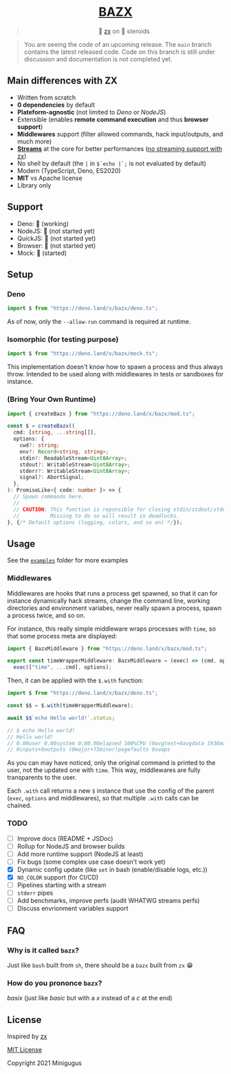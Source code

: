 <center>
  <h1><a href="https://deno.land/x/bazx">BAZX</a></h1>

> 🐚️ [zx](https://github.com/google/zx) on 💊️ steroids

</center>

> You are seeing the code of an upcoming release. The `main` branch contains the
> latest released code. Code on this branch is still under discussion and
> documentation is not completed yet.

## Main differences with ZX

- Written from scratch
- **0 dependencies** by default
- **Plateform-agnostic** (not limited to _Deno_ or _NodeJS_)
- Extensible (enables **remote command execution** and thus **browser support**)
- **Middlewares** support (filter allowed commands, hack input/outputs, and much
  more)
- [**Streams**](#streams) at the core for better performances
  ([no streaming support with zx](https://github.com/google/zx/issues/14#issuecomment-841672494))
- No shell by default (the `|` in ``$`echo |`;`` is not evaluated by default)
- Modern (TypeScript, Deno, ES2020)
- **MIT** vs Apache license
- Library only

## Support

- Deno: 🐥️ (working)
- NodeJS: 🥚️ (not started yet)
- QuickJS: 🥚️ (not started yet)
- Browser: 🥚️ (not started yet)
- Mock: 🐣️ (started)

## Setup

### Deno

```js
import $ from "https://deno.land/x/bazx/deno.ts";
```

As of now, only the `--allow-run` command is required at runtime.

### Isomorphic (for testing purpose)

```js
import $ from "https://deno.land/x/bazx/mock.ts";
```

This implementation doesn't know how to spawn a process and thus always throw.
Intended to be used along with middlewares in tests or sandboxes for instance.

### (Bring Your Own Runtime)

```ts
import { createBazx } from "https://deno.land/x/bazx/mod.ts";

const $ = createBazx((
  cmd: [string, ...string[]],
  options: {
    cwd?: string;
    env?: Record<string, string>;
    stdin?: ReadableStream<Uint8Array>;
    stdout?: WritableStream<Uint8Array>;
    stderr?: WritableStream<Uint8Array>;
    signal?: AbortSignal;
  },
): PromiseLike<{ code: number }> => {
  // Spawn commands here.
  //
  // CAUTION: This function is reponsible for closing stdin/stdout/stderr.
  //          Missing to do so will result in deadlocks.
}, {/* Default options (logging, colors, and so on) */});
```

## Usage

See the [`examples`](examples/) folder for more examples

### Middlewares

Middlewares are hooks that runs a process get spawned, so that it can for
instance dynamically hack streams, change the command line, working directories
and environment variabes, never really spawn a process, spawn a process twice,
and so on.

For instance, this really simple middleware wraps processes with `time`, so that
some process meta are displayed:

```typescript
import { BazxMiddleware } from "https://deno.land/x/bazx/mod.ts";

export const timeWrapperMiddleware: BazxMiddleware = (exec) => (cmd, options) =>
  exec(["time", ...cmd], options);
```

Then, it can be applied with the `$.with` function:

```typescript
import $ from "https://deno.land/x/bazx/deno.ts";

const $$ = $.with(timeWrapperMiddleware);

await $$`echo Hello world!`.status;

// $ echo Hello world!
// Hello world!
// 0.00user 0.00system 0:00.00elapsed 100%CPU (0avgtext+0avgdata 1936maxresident)k
// 0inputs+0outputs (0major+73minor)pagefaults 0swaps
```

As you can may have noticed, only the original command is printed to the user,
not the updated one with `time`. This way, middlewares are fully transparents to
the user.

Each `.with` call returns a new `$` instance that use the config of the parent
(`exec`, `options` and middlewares), so that multiple `.with` calls can be
chained.

### TODO

- [ ] Improve docs (README + JSDoc)
- [ ] Rollup for NodeJS and browser builds
- [ ] Add more runtime support (NodeJS at least)
- [ ] Fix bugs (some complex use case doesn't work yet)
- [x] Dynamic config update (like `set` in bash (enable/disable logs, etc.))
- [x] `NO_COLOR` support (for CI/CD)
- [ ] Pipelines starting with a stream
- [ ] `stderr` pipes
- [ ] Add benchmarks, improve perfs (audit WHATWG streams perfs)
- [ ] Discuss envrionment variables support

## FAQ

### Why is it called `bazx`?

Just like `bash` built from `sh`, there should be a `bazx` built from `zx` 😁️

### How do you prononce `bazx`?

_basix_ (just like _basic_ but with a _x_ instead of a _c_ at the end)

## License

Inspired by [zx](https://github.com/google/zx)

[MIT License](LICENSE)

Copyright 2021 Minigugus
